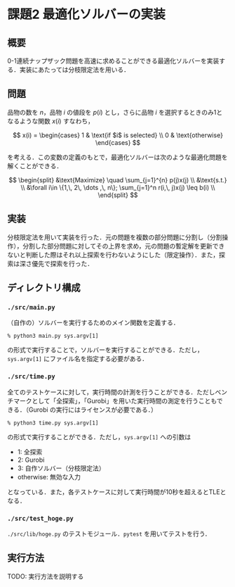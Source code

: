 # 課題2 最適化ソルバーの実装

## 概要

0-1連続ナップザック問題を高速に求めることができる最適化ソルバーを実装する．実装にあたっては分枝限定法を用いる．

## 問題

品物の数を $n$，品物 $i$ の値段を $p(i)$ とし，さらに品物 $i$ を選択するときのみ1となるような関数 $x(i)$ すなわち，

$$
x(i) = \begin{cases}
    1 & \text{if $i$ is selected} \\
    0 & \text{otherwise}
\end{cases}
$$


を考える．この変数の定義のもとで，最適化ソルバーは次のような最適化問題を解くことができる．

$$
\begin{split}
&\text{Maximize} \quad \sum_{j=1}^{n} p(j)x(j) \\
&\text{s.t.} \\
&\forall i\in \{1,\, 2\, \dots ,\, n\}; \sum_{j=1}^n r(i,\, j)x(j) \leq b(i) \\
\end{split}
$$

## 実装

分枝限定法を用いて実装を行った．元の問題を複数の部分問題に分割し（分割操作），分割した部分問題に対してその上界を求め，元の問題の暫定解を更新できないと判断した際はそれ以上探索を行わないようにした（限定操作）．また，探索は深さ優先で探索を行った．

## ディレクトリ構成

### `./src/main.py`

（自作の）ソルバーを実行するためのメイン関数を定義する．

```
% python3 main.py sys.argv[1]
```

の形式で実行することで，ソルバーを実行することができる．ただし，`sys.argv[1]` にファイル名を指定する必要がある．

### `./src/time.py`

全てのテストケースに対して，実行時間の計測を行うことができる．ただしベンチマークとして「全探索」，「Gurobi」を用いた実行時間の測定を行うこともできる．（Gurobi の実行にはライセンスが必要である．）

```
% python3 time.py sys.argv[1]
```

の形式で実行することができる．ただし，`sys.argv[1]` への引数は

- 1: 全探索
- 2: Gurobi
- 3: 自作ソルバー（分枝限定法）
- otherwise: 無効な入力

となっている．また，各テストケースに対して実行時間が10秒を超えるとTLEとなる．

### `./src/test_hoge.py`

`./src/lib/hoge.py` のテストモジュール．`pytest` を用いてテストを行う．

## 実行方法

TODO: 実行方法を説明する